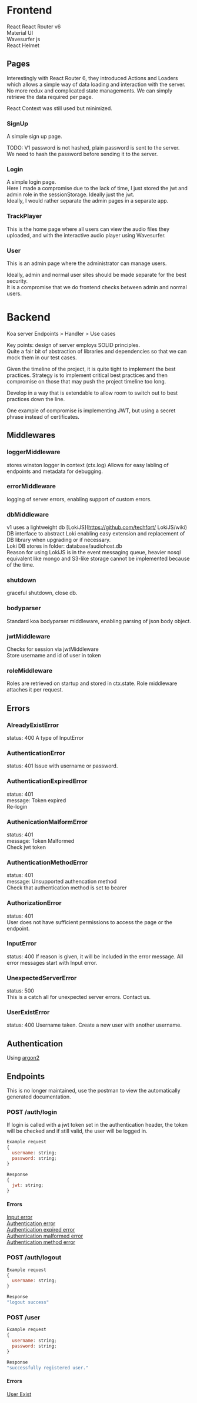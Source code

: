 # Frontend
React 
React Router v6  
Material UI  
Wavesurfer js  
React Helmet  

## Pages
Interestingly with React Router 6, they introduced Actions and Loaders which allows a simple way of data loading and interaction with the server.  
No more redux and complicated state managements. We can simply retrieve the data required per page. 

React Context was still used but minimized.  

### SignUp
A simple sign up page.  

TODO: V1 password is not hashed, plain password is sent to the server.  
We need to hash the password before sending it to the server.  

### Login
A simple login page.  
Here I made a compromise due to the lack of time, I just stored the jwt and admin role in the sessionStorage. Ideally just the jwt.  
Ideally, I would rather separate the admin pages in a separate app.  

### TrackPlayer
This is the home page where all users can view the audio files they uploaded, and with the interactive audio player using Wavesurfer.  

### User
This is an admin page where the administrator can manage users.  

Ideally, admin and normal user sites should be made separate for the best security.  
It is a compromise that we do frontend checks between admin and normal users. 


# Backend
Koa server
Endpoints > Handler > Use cases

Key points: design of server employs SOLID principles.  
Quite a fair bit of abstraction of libraries and dependencies so that we can mock them in our test cases.  

Given the timeline of the project, it is quite tight to implement the best practices. Strategy is to implement critical best practices and then compromise on those that may push the project timeline too long.  

Develop in a way that is extendable to allow room to switch out to best practices down the line.  

One example of compromise is implementing JWT, but using a secret phrase instead of certificates.   

## Middlewares
### loggerMiddleware
stores winston logger in context (ctx.log)
Allows for easy labling of endpoints and metadata for debugging.    

### errorMiddleware  
logging of server errors, enabling support of custom errors.  

### dbMiddleware
v1 uses a lightweight db [LokiJS](https://github.com/techfort/ LokiJS/wiki)  
DB interface to abstract Loki enabling easy extension and replacement of DB library when upgrading or if necessary.   
Loki DB stores in folder: database/audiohost.db  
Reason for using LokiJS is in the event messaging queue, heavier nosql equivalent like mongo and S3-like storage cannot be implemented because of the time.  

### shutdown
graceful shutdown, close db.  

### bodyparser
Standard koa bodyparser middleware, enabling parsing of json body object.  

### jwtMiddleware
Checks for session via jwtMiddleware  
Store username and id of user in token  

### roleMiddleware  
Roles are retrieved on startup and stored in ctx.state. Role middleware attaches it per request.  


## Errors
### AlreadyExistError
status: 400
A type of InputError

### AuthenticationError
status: 401
Issue with username or password.  

### AuthenticationExpiredError
status: 401  
message: Token expired  
Re-login  

### AuthenicationMalformError 
status: 401  
message: Token Malformed  
Check jwt token  

### AuthenticationMethodError  
status: 401  
message: Unsupported authencation method  
Check that authentication method is set to bearer

### AuthorizationError  
status: 401  
User does not have sufficient permissions to access the page or the endpoint.  

### InputError
status: 400
If reason is given, it will be included in the error message. All error messages start with Input error.

### UnexpectedServerError  
status: 500  
This is a catch all for unexpected server errors. Contact us.  

### UserExistError
status: 400
Username taken. Create a new user with another username. 


## Authentication
Using [argon2](https://github.com/ranisalt/node-argon2)

## Endpoints
This is no longer maintained, use the postman to view the automatically generated documentation.  

### POST /auth/login
If login is called with a jwt token set in the authentication header, the token will be checked and if still valid, the user will be logged in.  
```javascript
Example request
{
  username: string;
  password: string;
}

Response
{
  jwt: string;
}
```
#### Errors
[Input error](#InputError)  
[Authentication error](#AuthenticationError)  
[Authentication expired error](#AuthenticationExpiredError)  
[Authentication malformed error](#AuthenticationMalformError)  
[Authentication method error](#AuthenticationMethodError)  

### POST /auth/logout
```javascript
Example request
{
  username: string;
}

Response
"logout success"
```

### POST /user
```javascript
Example request
{
  username: string;
  password: string;
}

Response
"successfully registered user."
```
#### Errors
[User Exist](#UserExistError)

